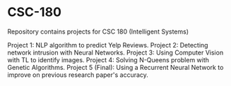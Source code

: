 # CSC-180
Repository contains projects for CSC 180 (Intelligent Systems)

Project 1: NLP algorithm to predict Yelp Reviews.
Project 2: Detecting network intrusion with Neural Networks.
Project 3: Using Computer Vision with TL to identify images.
Project 4: Solving N-Queens problem with Genetic Algorithms.
Project 5 (Final): Using a Recurrent Neural Network to improve on previous research paper's accuracy.
